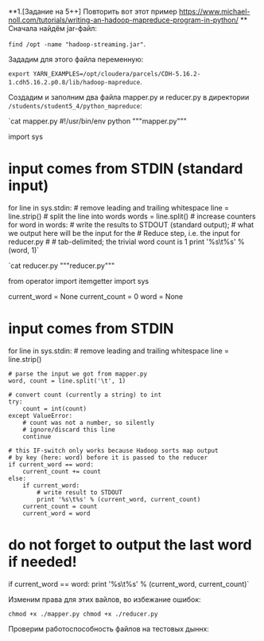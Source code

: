 **1.[Задание на 5++] Повторить вот этот пример https://www.michael-noll.com/tutorials/writing-an-hadoop-mapreduce-program-in-python/ **
Сначала найдём jar-файл:

`find /opt -name "hadoop-streaming.jar"`.

Зададим для этого файла переменную:

`export YARN_EXAMPLES=/opt/cloudera/parcels/CDH-5.16.2-1.cdh5.16.2.p0.8/lib/hadoop-mapreduce`.

Создадим и заполним два файла mapper.py и reducer.py в директории `/students/student5_4/python_mapreduce`:

`cat mapper.py
#!/usr/bin/env python
"""mapper.py"""

import sys

# input comes from STDIN (standard input)
for line in sys.stdin:
    # remove leading and trailing whitespace
    line = line.strip()
    # split the line into words
    words = line.split()
    # increase counters
    for word in words:
        # write the results to STDOUT (standard output);
        # what we output here will be the input for the
        # Reduce step, i.e. the input for reducer.py
        #
        # tab-delimited; the trivial word count is 1
        print '%s\t%s' % (word, 1)`
       
`cat reducer.py
"""reducer.py"""

from operator import itemgetter
import sys

current_word = None
current_count = 0
word = None

# input comes from STDIN
for line in sys.stdin:
    # remove leading and trailing whitespace
    line = line.strip()

    # parse the input we got from mapper.py
    word, count = line.split('\t', 1)

    # convert count (currently a string) to int
    try:
        count = int(count)
    except ValueError:
        # count was not a number, so silently
        # ignore/discard this line
        continue

    # this IF-switch only works because Hadoop sorts map output
    # by key (here: word) before it is passed to the reducer
    if current_word == word:
        current_count += count
    else:
        if current_word:
            # write result to STDOUT
            print '%s\t%s' % (current_word, current_count)
        current_count = count
        current_word = word

# do not forget to output the last word if needed!
if current_word == word:
    print '%s\t%s' % (current_word, current_count)`
    
Изменим права для этих вайлов, во избежание ошибок:

`chmod +x ./mapper.py
chmod +x ./reducer.py`

Проверим работоспособность файлов на тестовых дыннх:
